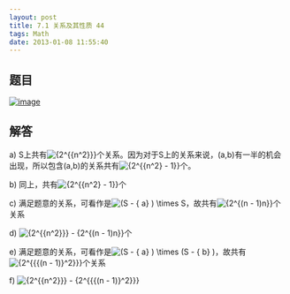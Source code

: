 ```yaml
---
layout: post
title: 7.1 关系及其性质 44
tags: Math
date: 2013-01-08 11:55:40
---
```




## 题目

[![image](http://freewind.me/wp-content/uploads/2013/01/image_thumb152.png "image")](http://freewind.me/wp-content/uploads/2013/01/image150.png)

## 解答

a) S上共有![{2^{{n^2}}}](http://chart.apis.google.com/chart?cht=tx&chs=1x0&chf=bg,s,FFFFFF00&chco=000000&chl=%7B2%5E%7B%7Bn%5E2%7D%7D%7D)个关系。因为对于S上的关系来说，(a,b)有一半的机会出现，所以包含(a,b)的关系共有![{2^{{n^2} - 1}}](http://chart.apis.google.com/chart?cht=tx&chs=1x0&chf=bg,s,FFFFFF00&chco=000000&chl=%7B2%5E%7B%7Bn%5E2%7D%20-%201%7D%7D)个。

b) 同上，共有![{2^{{n^2} - 1}}](http://chart.apis.google.com/chart?cht=tx&chs=1x0&chf=bg,s,FFFFFF00&chco=000000&chl=%7B2%5E%7B%7Bn%5E2%7D%20-%201%7D%7D)个

c) 满足题意的关系，可看作是![(S - \{ a\} ) \times S](http://chart.apis.google.com/chart?cht=tx&chs=1x0&chf=bg,s,FFFFFF00&chco=000000&chl=%28S%20-%20%5C%7B%20a%5C%7D%20%29%20%5Ctimes%20S)，故共有![{2^{(n - 1)n}}](http://chart.apis.google.com/chart?cht=tx&chs=1x0&chf=bg,s,FFFFFF00&chco=000000&chl=%7B2%5E%7B%28n%20-%201%29n%7D%7D)个关系

d) ![{2^{{n^2}}} - {2^{(n - 1)n}}](http://chart.apis.google.com/chart?cht=tx&chs=1x0&chf=bg,s,FFFFFF00&chco=000000&chl=%7B2%5E%7B%7Bn%5E2%7D%7D%7D%20-%20%7B2%5E%7B%28n%20-%201%29n%7D%7D)个

e) 满足题意的关系，可看作是![(S - \{ a\} ) \times (S - \{ b\} )](http://chart.apis.google.com/chart?cht=tx&chs=1x0&chf=bg,s,FFFFFF00&chco=000000&chl=%28S%20-%20%5C%7B%20a%5C%7D%20%29%20%5Ctimes%20%28S%20-%20%5C%7B%20b%5C%7D%20%29)，故共有![{2^{{{(n - 1)}^2}}}](http://chart.apis.google.com/chart?cht=tx&chs=1x0&chf=bg,s,FFFFFF00&chco=000000&chl=%7B2%5E%7B%7B%7B%28n%20-%201%29%7D%5E2%7D%7D%7D)个关系

f) ![{2^{{n^2}}} - {2^{{{(n - 1)}^2}}}](http://chart.apis.google.com/chart?cht=tx&chs=1x0&chf=bg,s,FFFFFF00&chco=000000&chl=%7B2%5E%7B%7Bn%5E2%7D%7D%7D%20-%20%7B2%5E%7B%7B%7B%28n%20-%201%29%7D%5E2%7D%7D%7D)

